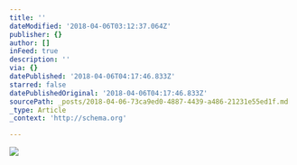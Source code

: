 ```yaml
---
title: ''
dateModified: '2018-04-06T03:12:37.064Z'
publisher: {}
author: []
inFeed: true
description: ''
via: {}
datePublished: '2018-04-06T04:17:46.833Z'
starred: false
datePublishedOriginal: '2018-04-06T04:17:46.833Z'
sourcePath: _posts/2018-04-06-73ca9ed0-4887-4439-a486-21231e55ed1f.md
_type: Article
_context: 'http://schema.org'

---
```

![](https://imgflo.herokuapp.com/graph/2b2431f8e7ba7b0/f31ddaea17eabbb2b1c751574fb9394f/croprotate.jpg?cropheight=3024&cropwidth=3024&degrees=-270&input=https%3A%2F%2Fthe-grid-user-content.s3-us-west-2.amazonaws.com%2F69363087-a418-4696-a847-470be3f22328.jpg&x=0&y=0)